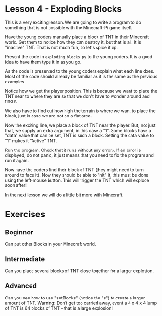 # Lesson 4 - Exploding Blocks

This is a very exciting lesson. We are going to write a program to do something that is not possible with the Minecraft-Pi game itself.

Have the young coders manually place a block of TNT in their Minecraft world. Get them to notice how they can destroy it, but that is all. It is "inactive" TNT. That is not much fun, so let's spice it up.

Present the code in `exploding_blocks.py` to the young coders. It is a good idea to have them type it in as you go.

As the code is presented to the young coders explain what each line does. Most of the code should already be familiar as it is the same as the previous examples.

Notice how we get the player position. This is because we want to place the TNT near to where they are so that we don't have to wonder around and find it.

We also have to find out how high the terrain is where we want to place the block, just is case we are not on a flat area.

Now the exciting line, we place a block of TNT near the player. But, not just that, we supply an extra argument, in this case a "1". Some blocks have a "data" value that can be set, TNT is such a block. Setting the data value to "1" makes it "Active" TNT.

Run the program. Check that it runs without any errors. If an error is displayed, do not panic, it just means that you need to fix the program and run it again.

Now have the coders find their block of TNT (they might need to turn around to face it). Now they should be able to "hit" it, this must be done using the left-mouse button. This will trigger the TNT which will explode soon after!

In the next lesson we will do a little bit more with Minecraft.

# Exercises

## Beginner

Can put other Blocks in your Minecraft world.

## Intermediate

Can you place several blocks of TNT close together for a larger explosion.

## Advanced

Can you see how to use "setBlocks" (notice the "s") to create a larger amount of TNT. Warning: Don't get too carried away, event a 4 x 4 x 4 lump of TNT is 64 blocks of TNT - that is a large explosion!